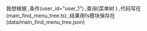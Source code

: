 <!-- 查询 -->
我想根据  ,条件(user_id="user_1")   ,查询(菜单树 )    ,代码写在(main_find_menu_tree.ts)   ,结果用fs模块保存在(data/main_find_menu_tree.json) 



